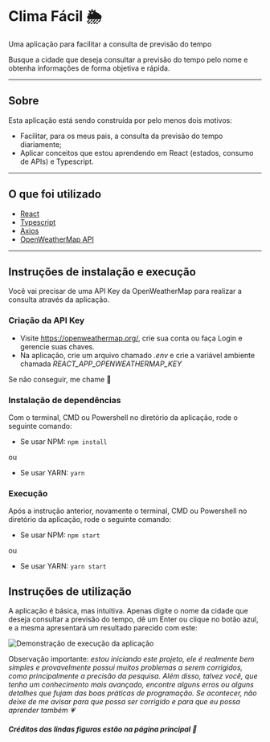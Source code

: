 # Clima Fácil 🌦️

Uma aplicação para facilitar a consulta de previsão do tempo

Busque a cidade que deseja consultar a previsão do tempo pelo nome e obtenha informações de forma objetiva e rápida.

---

## Sobre

Esta aplicação está sendo construída por pelo menos dois motivos:

- Facilitar, para os meus pais, a consulta da previsão do tempo diariamente;
- Aplicar conceitos que estou aprendendo em React (estados, consumo de APIs) e Typescript.

---

## O que foi utilizado

- [React](https://reactjs.org/)
- [Typescript](https://www.typescriptlang.org/)
- [Axios](https://github.com/axios/axios)
- [OpenWeatherMap API](https://openweathermap.org/api)

---

## Instruções de instalação e execução

Você vai precisar de uma API Key da OpenWeatherMap para realizar a consulta através da aplicação.

### Criação da API Key

- Visite https://openweathermap.org/, crie sua conta ou faça Login e gerencie suas chaves.
- Na aplicação, crie um arquivo chamado _.env_ e crie a variável ambiente chamada _REACT_APP_OPENWEATHERMAP_KEY_

Se não conseguir, me chame 🤚

### Instalação de dependências

Com o terminal, CMD ou Powershell no diretório da aplicação, rode o seguinte comando:

- Se usar NPM: `npm install`

ou

- Se usar YARN: `yarn`

### Execução

Após a instrução anterior, novamente o terminal, CMD ou Powershell no diretório da aplicação, rode o seguinte comando:

- Se usar NPM: `npm start`

ou

- Se usar YARN: `yarn start`

## Instruções de utilização

A aplicação é básica, mas intuitiva. Apenas digite o nome da cidade que deseja consultar a previsão do tempo, dê um Enter ou clique no botão azul, e a mesma apresentará um resultado parecido com este:

<img src="https://i.imgur.com/gPQWLkL.gif" alt="Demonstração de execução da aplicação">

Observação importante: _estou iniciando este projeto, ele é realmente bem simples e provavelmente possui muitos problemas a serem corrigidos, como principalmente a precisão da pesquisa. Além disso, talvez você, que tenha um conhecimento mais avançado, encontre alguns erros ou alguns detalhes que fujam das boas práticas de programação. Se acontecer, não deixe de me avisar para que possa ser corrigido e para que eu possa aprender também 💗_

##### Créditos das lindas figuras estão na página principal 🤩
